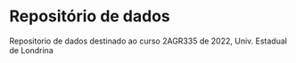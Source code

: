 # Repositório de dados

Repositorio de dados destinado ao curso 2AGR335 de 2022, Univ. Estadual de Londrina
